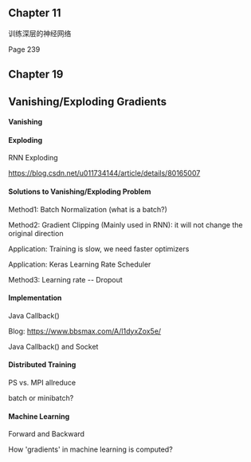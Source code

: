 ## Chapter 11

训练深层的神经网络

Page 239





## Chapter 19


## Vanishing/Exploding Gradients

#### Vanishing

#### Exploding

RNN Exploding

https://blog.csdn.net/u011734144/article/details/80165007





#### Solutions to Vanishing/Exploding Problem

Method1: Batch Normalization (what is a batch?)

Method2: Gradient Clipping (Mainly used in RNN): it will not change the original direction


Application: Training is slow, we need faster optimizers

Application: Keras Learning Rate Scheduler


Method3: Learning rate -- Dropout





#### Implementation

Java Callback()

Blog: https://www.bbsmax.com/A/l1dyxZox5e/

Java Callback() and Socket



#### Distributed Training

PS vs. MPI allreduce

batch or minibatch?




#### Machine Learning

Forward and Backward

How 'gradients' in machine learning is computed?






